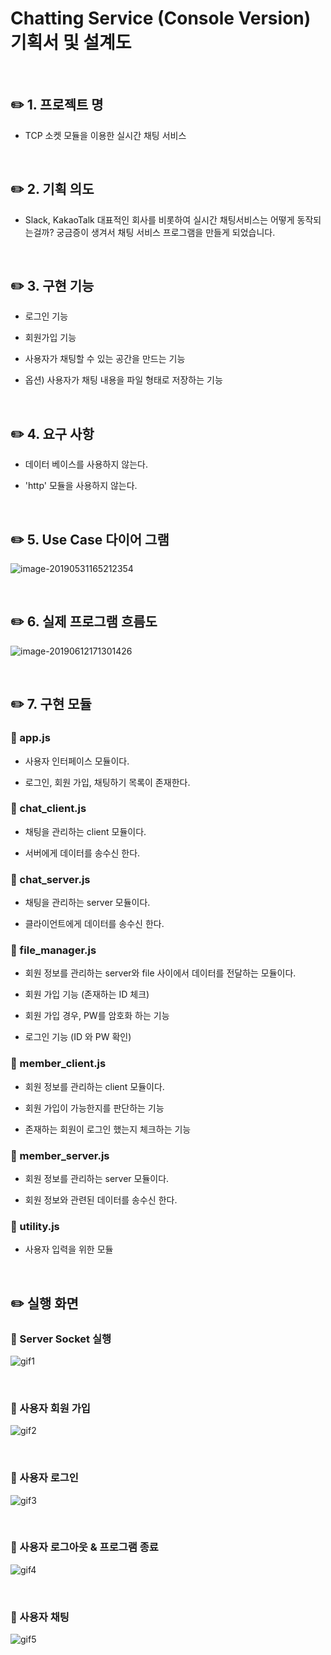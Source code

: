 # Chatting Service (Console Version) 기획서 및 설계도

<br>

## :pencil2: 1. 프로젝트 명

* TCP 소켓 모듈을 이용한 실시간 채팅 서비스

<br>

## :pencil2: 2. 기획 의도

* Slack, KakaoTalk 대표적인 회사를 비롯하여 실시간 채팅서비스는 어떻게 동작되는걸까? 궁금증이 생겨서 채팅 서비스 프로그램을 만들게 되었습니다.

<br>

## :pencil2: 3. 구현 기능

* 로그인 기능

* 회원가입 기능

* 사용자가 채팅할 수 있는 공간을 만드는 기능

* 옵션) 사용자가 채팅 내용을 파일 형태로 저장하는 기능

<br>

## :pencil2: 4. 요구 사항

* 데이터 베이스를 사용하지 않는다.

* 'http' 모듈을 사용하지 않는다.

<br>

## :pencil2: 5. Use Case 다이어 그램
![image-20190531165212354](https://github.com/bestdevhyo1225/image_repository/blob/master/image-20190531165212354.png?raw=true)

<br>

## :pencil2: 6. 실제 프로그램 흐름도
![image-20190612171301426](https://github.com/bestdevhyo1225/image_repository/blob/master/image-20190612171301426.png?raw=true)

<br>

## :pencil2: 7. 구현 모듈

### :page_with_curl: app.js

* 사용자 인터페이스 모듈이다.

* 로그인, 회원 가입, 채팅하기 목록이 존재한다.

### :page_with_curl: chat_client.js

* 채팅을 관리하는 client 모듈이다.

* 서버에게 데이터를 송수신 한다.

### :page_with_curl: chat_server.js

* 채팅을 관리하는 server 모듈이다.

* 클라이언트에게 데이터를 송수신 한다.

### :page_with_curl: file_manager.js

* 회원 정보를 관리하는 server와 file 사이에서 데이터를 전달하는 모듈이다.

* 회원 가입 기능 (존재하는 ID 체크)

* 회원 가입 경우, PW를 암호화 하는 기능

* 로그인 기능 (ID 와 PW 확인)

### :page_with_curl: member_client.js

* 회원 정보를 관리하는 client 모듈이다.

* 회원 가입이 가능한지를 판단하는 기능

* 존재하는 회원이 로그인 했는지 체크하는 기능

### :page_with_curl: member_server.js

* 회원 정보를 관리하는 server 모듈이다.

* 회원 정보와 관련된 데이터를 송수신 한다.

### :page_with_curl: utility.js

* 사용자 입력을 위한 모듈

<br>

## :pencil2: 실행 화면

### :memo: Server Socket 실행

![gif1](https://github.com/bestdevhyo1225/image_repository/blob/master/2019-08-25%2015-26-22.2019-08-25%2015_30_26.gif?raw=true)

<br>

### :memo: 사용자 회원 가입

![gif2](https://github.com/bestdevhyo1225/image_repository/blob/master/2019-08-25%2015-54-29.2019-08-25%2015_55_40.gif?raw=true)

<br>

### :memo: 사용자 로그인

![gif3](https://github.com/bestdevhyo1225/image_repository/blob/master/2019-08-25%2015-59-06.2019-08-25%2015_59_47.gif?raw=true)

<br>

### :memo: 사용자 로그아웃 & 프로그램 종료

![gif4](https://github.com/bestdevhyo1225/image_repository/blob/master/2019-08-25%2016-03-18.2019-08-25%2016_04_12.gif?raw=true)

<br>

### :memo: 사용자 채팅

![gif5](https://github.com/bestdevhyo1225/image_repository/blob/master/2019-08-25%2016-12-03.2019-08-25%2016_14_48.gif?raw=true)